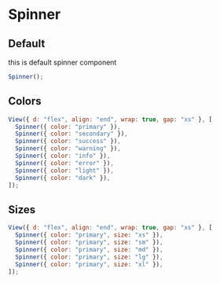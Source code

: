 # Spinner

## Default

this is default spinner component

```js
Spinner();
```

## Colors

```js
View({ d: "flex", align: "end", wrap: true, gap: "xs" }, [
  Spinner({ color: "primary" }),
  Spinner({ color: "secondary" }),
  Spinner({ color: "success" }),
  Spinner({ color: "warning" }),
  Spinner({ color: "info" }),
  Spinner({ color: "error" }),
  Spinner({ color: "light" }),
  Spinner({ color: "dark" }),
]);
```

## Sizes

```js
View({ d: "flex", align: "end", wrap: true, gap: "xs" }, [
  Spinner({ color: "primary", size: "xs" }),
  Spinner({ color: "primary", size: "sm" }),
  Spinner({ color: "primary", size: "md" }),
  Spinner({ color: "primary", size: "lg" }),
  Spinner({ color: "primary", size: "xl" }),
]);
```
